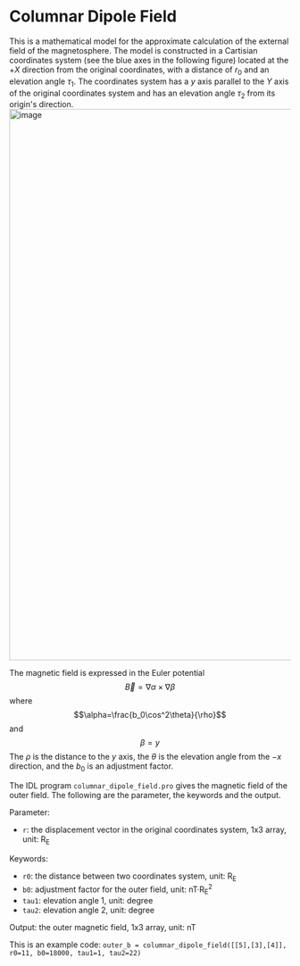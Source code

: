 # Columnar Dipole Field
This is a mathematical model for the approximate calculation of the external field of the magnetosphere. The model is constructed in a Cartisian coordinates system (see the blue axes in the following figure) located at the $+X$ direction from the original coordinates, with a distance of $r_0$ and an elevation angle $\tau_1$. The coordinates system has a $y$ axis parallel to the $Y$ axis of the original coordinates system and has an elevation angle $\tau_2$ from its origin's direction.
<img width="988" alt="image" src="https://github.com/LuoZhekai/columnar_dipole_field/assets/28833193/c9a6a5df-125f-4375-8cfb-73393b0ae835">

The magnetic field is expressed in the Euler potential $$\vec B=\nabla\alpha\times\nabla\beta$$ where $$\alpha=\frac{b_0\cos^2\theta}{\rho}$$ and $$\beta=y$$ The $\rho$ is the distance to the $y$ axis, the $\theta$ is the elevation angle from the $-x$ direction, and the $b_0$ is an adjustment factor. 

The IDL program `columnar_dipole_field.pro` gives the magnetic field of the outer field. The following are the parameter, the keywords and the output.

Parameter:
- `r`: the displacement vector in the original coordinates system, 1x3 array, unit: R<sub>E</sub>

Keywords:
- `r0`: the distance between two coordinates system, unit: R<sub>E</sub>
- `b0`: adjustment factor for the outer field, unit: nT·R<sub>E</sub><sup>2</sup>
- `tau1`: elevation angle 1, unit: degree
- `tau2`: elevation angle 2, unit: degree

Output: the outer magnetic field, 1x3 array, unit: nT 

This is an example code: 
`outer_b = columnar_dipole_field([[5],[3],[4]], r0=11, b0=18000, tau1=1, tau2=22)`

